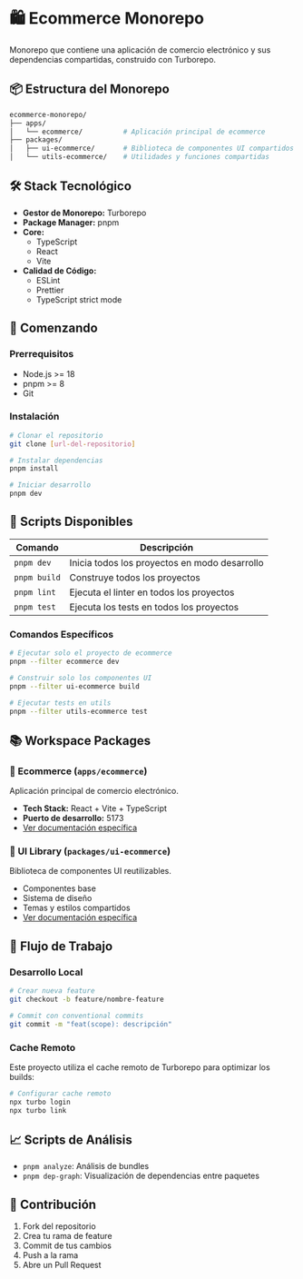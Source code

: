 # 🛍️ Ecommerce Monorepo

Monorepo que contiene una aplicación de comercio electrónico y sus dependencias compartidas, construido con Turborepo.

## 📦 Estructura del Monorepo

```bash
ecommerce-monorepo/
├── apps/
│   └── ecommerce/          # Aplicación principal de ecommerce
├── packages/
│   ├── ui-ecommerce/       # Biblioteca de componentes UI compartidos
│   └── utils-ecommerce/    # Utilidades y funciones compartidas
```

## 🛠️ Stack Tecnológico

- **Gestor de Monorepo:** Turborepo
- **Package Manager:** pnpm
- **Core:**
  - TypeScript
  - React
  - Vite
- **Calidad de Código:**
  - ESLint
  - Prettier
  - TypeScript strict mode

## 🚀 Comenzando

### Prerrequisitos

- Node.js >= 18
- pnpm >= 8
- Git

### Instalación

```bash
# Clonar el repositorio
git clone [url-del-repositorio]

# Instalar dependencias
pnpm install

# Iniciar desarrollo
pnpm dev
```

## 📝 Scripts Disponibles

| Comando | Descripción |
|---------|-------------|
| `pnpm dev` | Inicia todos los proyectos en modo desarrollo |
| `pnpm build` | Construye todos los proyectos |
| `pnpm lint` | Ejecuta el linter en todos los proyectos |
| `pnpm test` | Ejecuta los tests en todos los proyectos |

### Comandos Específicos

```bash
# Ejecutar solo el proyecto de ecommerce
pnpm --filter ecommerce dev

# Construir solo los componentes UI
pnpm --filter ui-ecommerce build

# Ejecutar tests en utils
pnpm --filter utils-ecommerce test
```

## 📚 Workspace Packages

### 🎯 Ecommerce (`apps/ecommerce`)
Aplicación principal de comercio electrónico.
- **Tech Stack:** React + Vite + TypeScript
- **Puerto de desarrollo:** 5173
- [Ver documentación específica](./apps/ecommerce/README.md)

### 🎨 UI Library (`packages/ui-ecommerce`)
Biblioteca de componentes UI reutilizables.
- Componentes base
- Sistema de diseño
- Temas y estilos compartidos
- [Ver documentación específica](./packages/ui-ecommerce/README.md)

## 🔄 Flujo de Trabajo

### Desarrollo Local

```bash
# Crear nueva feature
git checkout -b feature/nombre-feature

# Commit con conventional commits
git commit -m "feat(scope): descripción"
```

### Cache Remoto

Este proyecto utiliza el cache remoto de Turborepo para optimizar los builds:

```bash
# Configurar cache remoto
npx turbo login
npx turbo link
```

## 📈 Scripts de Análisis

- `pnpm analyze`: Análisis de bundles
- `pnpm dep-graph`: Visualización de dependencias entre paquetes

## 🤝 Contribución

1. Fork del repositorio
2. Crea tu rama de feature
3. Commit de tus cambios
4. Push a la rama
5. Abre un Pull Request
